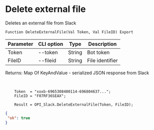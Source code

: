 ﻿---
sidebar_position: 5
---

# Delete external file
 Deletes an external file from Slack



`Function DeleteExternalFile(Val Token, Val FileID) Export`

  | Parameter | CLI option | Type | Description |
  |-|-|-|-|
  | Token | --token | String | Bot token |
  | FileID | --fileid | String | File identifier |

  
  Returns:  Map Of KeyAndValue - serialized JSON response from Slack

<br/>




```bsl title="Code example"
    Token  = "xoxb-6965308400114-696804637...";
    FileID = "F07RF36SEAX";

    Result = OPI_Slack.DeleteExternalFile(Token, FileID);
```
 



```json title="Result"
{
 "ok": true
}
```
